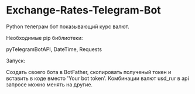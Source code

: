 # Exchange-Rates-Telegram-Bot
Python телеграм бот показывающий курс валют.

Необходимые pip библиотеки:

pyTelegramBotAPI,
DateTime,
Requests



Запуск:

Создать своего бота в BotFather, скопировать полученый токен и вставить в коде вместо 'Your bot token'.
Комбинации валют usd_rur в api запросе можно менять на другие.
